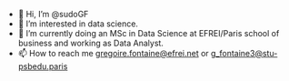 - 👋 Hi, I’m @sudoGF
- 👀 I’m interested in data science. 
- 🌱 I’m currently doing an MSc in Data Science at EFREI/Paris school of business and working as Data Analyst.
- 📫 How to reach me gregoire.fontaine@efrei.net or g_fontaine3@stu-psbedu.paris

<!---
sudoGF/sudoGF is a ✨ special ✨ repository because its `README.md` (this file) appears on your GitHub profile.
You can click the Preview link to take a look at your changes.
--->
